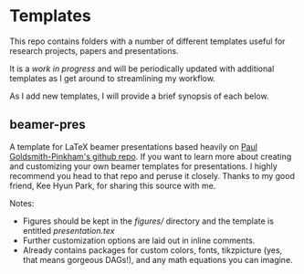 Templates 
=========

This repo contains folders with a number of different templates useful for research projects, papers and presentations. 

It is a *work in progress* and will be periodically updated with additional templates as I get around to streamlining my workflow.

As I add new templates, I will provide a brief synopsis of each below.


beamer-pres
------------

A template for LaTeX beamer presentations based heavily on [Paul Goldsmith-Pinkham's github repo](https://github.com/paulgp/beamer-tips). If you want to learn more about creating and customizing your own beamer templates for presentations. I highly recommend you head to that repo and peruse it closely. Thanks to my good friend, Kee Hyun Park, for sharing this source with me.

Notes:
- Figures should be kept in the *figures/* directory and the template is entitled *presentation.tex*
- Further customization options are laid out in inline comments.
- Already contains packages for custom colors, fonts, tikzpicture (yes, that means gorgeous DAGs!), and any math equations you can imagine.
